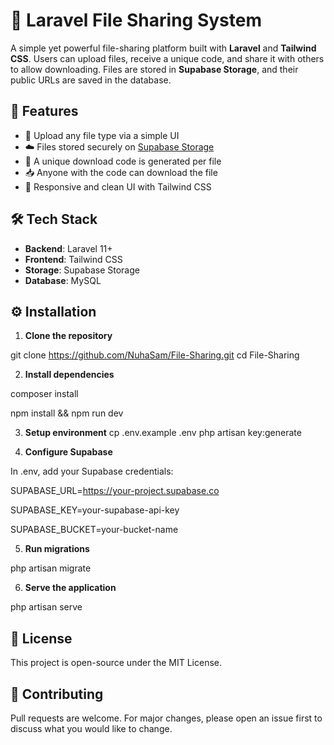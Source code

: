 # 📁 Laravel File Sharing System

A simple yet powerful file-sharing platform built with **Laravel** and **Tailwind CSS**. Users can upload files, receive a unique code, and share it with others to allow downloading. Files are stored in **Supabase Storage**, and their public URLs are saved in the database.

## 🚀 Features

- 🔐 Upload any file type via a simple UI
- ☁️ Files stored securely on [Supabase Storage](https://supabase.com/storage)
- 🔗 A unique download code is generated per file
- 📥 Anyone with the code can download the file
- 🎨 Responsive and clean UI with Tailwind CSS

## 🛠️ Tech Stack

- **Backend**: Laravel 11+
- **Frontend**: Tailwind CSS
- **Storage**: Supabase Storage
- **Database**: MySQL

## ⚙️ Installation

1. **Clone the repository**


git clone https://github.com/NuhaSam/File-Sharing.git 
cd File-Sharing

2. **Install dependencies**

composer install

npm install && npm run dev

3. **Setup environment**
cp .env.example .env
php artisan key:generate


4. **Configure Supabase**

In .env, add your Supabase credentials:

SUPABASE_URL=https://your-project.supabase.co

SUPABASE_KEY=your-supabase-api-key

SUPABASE_BUCKET=your-bucket-name


5. **Run migrations**

php artisan migrate


6. **Serve the application**

php artisan serve

## 📄 License
This project is open-source under the MIT License.

## 🤝 Contributing
Pull requests are welcome. For major changes, please open an issue first to discuss what you would like to change.


